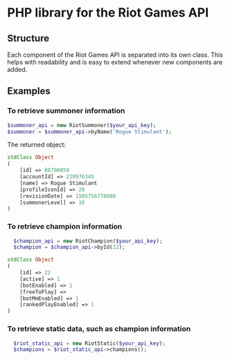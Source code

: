 # PHP library for the Riot Games API

## Structure

Each component of the Riot Games API is separated into its own class. This helps
with readability and is easy to extend whenever new components are added.

## Examples

### To retrieve summoner information

```php
$summoner_api = new RiotSummoner($your_api_key);
$summoner = $summoner_api->byName('Rogue Stimulant');
```

The returned object:

```php
stdClass Object
(
    [id] => 88790059
    [accountId] => 239976345
    [name] => Rogue Stimulant
    [profileIconId] => 20
    [revisionDate] => 1505756776000
    [summonerLevel] => 16
)
```

### To retrieve champion information

```php
  $champion_api = new RiotChampion($your_api_key);
  $champion = $champion_api->byId(22);
```

```php
stdClass Object
(
    [id] => 22
    [active] => 1
    [botEnabled] => 1
    [freeToPlay] =>
    [botMmEnabled] => 1
    [rankedPlayEnabled] => 1
)
```

### To retrieve static data, such as champion information

```php
  $riot_static_api = new RiotStatic($your_api_key);
  $champions = $riot_static_api->champions();
```
